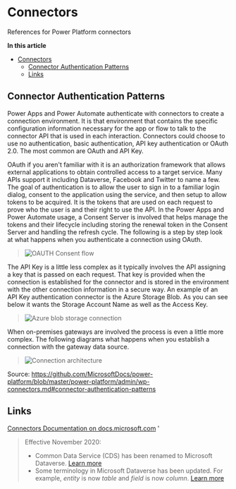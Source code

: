 # Connectors

References for Power Platform connectors

**In this article**

- [Connectors](#connectors)
  - [Connector Authentication Patterns](#connector-authentication-patterns)
  - [Links](#links)

## Connector Authentication Patterns

Power Apps and Power Automate authenticate with connectors to create a connection environment. It is that environment that contains the specific configuration information necessary for the app or flow to talk to the connector API that is used in each interaction. Connectors could choose to use no authentication, basic authentication, API key authentication or OAuth 2.0. The most common are OAuth and API Key.

OAuth if you aren't familiar with it is an authorization framework that allows external applications to obtain controlled access to a target service. Many APIs support it including Dataverse, Facebook and Twitter to name a few. The goal of authentication is to allow the user to sign in to a familiar login dialog, consent to the application using the service, and then setup to allow tokens to be acquired. It is the tokens that are used on each request to prove who the user is and their right to use the API. In the Power Apps and Power Automate usage, a Consent Server is involved that helps manage the tokens and their lifecycle including storing the renewal token in the Consent Server and handling the refresh cycle. The following is a step by step look at what happens when you authenticate a connection using OAuth.

> ![](https://github.com/MicrosoftDocs/power-platform/blob/master/power-platform/admin/media/oauth-consent-flow.png?raw=true "OAUTH Consent flow")


The API Key is a little less complex as it typically involves the API assigning a key that is passed on each request. That key is provided when the connection is established for the connector and is stored in the environment with the other connection information in a secure way. An example of an API Key authentication connector is the Azure Storage Blob. As you can see below it wants the Storage Account Name as well as the Access Key.

> ![](https://github.com/MicrosoftDocs/power-platform/blob/master/power-platform/admin/media/azure-blob-storage-connection.png?raw=true "Azure blob storage connection")


When on-premises gateways are involved the process is even a little more complex. The following diagrams what happens when you establish a connection with the gateway data source.

> ![](https://github.com/MicrosoftDocs/power-platform/blob/master/power-platform/admin/media/architecture-connections.png?raw=true "Connection architecture")

Source: <https://github.com/MicrosoftDocs/power-platform/blob/master/power-platform/admin/wp-connectors.md#connector-authentication-patterns>

## Links

[Connectors Documentation on docs.microsoft.com](https://docs.microsoft.com/en-us/connectors/)
'
> Effective November 2020:
> - Common Data Service (CDS) has been renamed to Microsoft Dataverse. [Learn more](https://aka.ms/PAuAppBlog)
> - Some terminology in Microsoft Dataverse has been updated. For example, *entity* is now *table* and *field* is now *column*. [Learn more](https://go.microsoft.com/fwlink/?linkid=2147247)
